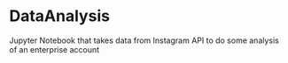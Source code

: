 # DataAnalysis
Jupyter Notebook that takes data from Instagram API to do some analysis of an enterprise account
